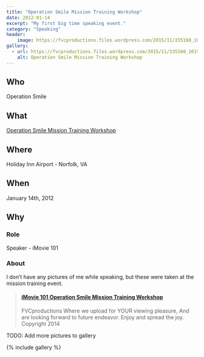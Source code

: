 ```yaml
---
title: "Operation Smile Mission Training Workshop"
date: 2012-01-14
excerpt: "My first big time speaking event."
category: "Speaking"
header:
    image: https://fvcproductions.files.wordpress.com/2015/11/335160_10151174118370037_887620036_22617982_1518303044_o.jpg
gallery:
  - url: https://fvcproductions.files.wordpress.com/2015/11/335160_10151174118370037_887620036_22617982_1518303044_o.jpg
    alt: Operation Smile Mission Training Workshop
---
```


## Who

Operation Smile

## What

<a title="Operation Smile Mission Training Workshop" href="https://studentprograms.operationsmile.org/events/mission-training-workshop/" target="_blank" rel="noopener">Operation Smile Mission Training Workshop</a>

## Where

Holiday Inn Airport - Norfolk, VA

## When

January 14th, 2012

## Why

### Role

Speaker - iMovie 101

### About

I don’t have any pictures of me while speaking, but these were taken at the mission training event.

<blockquote class="embedly-card"><h4><a href="https://www.scribd.com/document/128758878/iMovie-101-Operation-Smile-Mission-Training-Workshop">iMovie 101 Operation Smile Mission Training Workshop</a></h4><p>FVCproductions Where we upload for YOUR viewing pleasure, And are looking forward to future endeavor. Enjoy and spread the joy. Copyright 2014</p></blockquote>

TODO: Add more pictures to gallery

{% include gallery %}